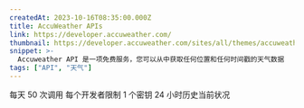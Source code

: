 ```yaml
---
createdAt: 2023-10-16T08:35:00.000Z
title: AccuWeather APIs
link: https://developer.accuweather.com/
thumbnail: https://developer.accuweather.com/sites/all/themes/accuweather/favicon.ico
snippet: >-
  Accuweather API 是一项免费服务，您可以从中获取任何位置和任何时间戳的天气数据
tags: ["API", "天气"]
---
```

每天 50 次调用
每个开发者限制 1 个密钥
24 小时历史当前状况
